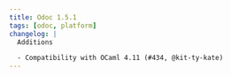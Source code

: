 ```yaml
---
title: Odoc 1.5.1
tags: [odoc, platform]
changelog: |
  Additions

  - Compatibility with OCaml 4.11 (#434, @kit-ty-kate)
---
```


